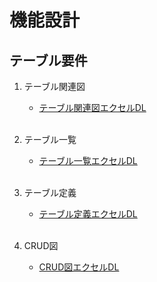 # 機能設計
## テーブル要件

1. テーブル関連図<br>
   * [テーブル関連図エクセルDL](./テーブル関連図.xlsx)<br><br>

2. テーブル一覧<br>
   * [テーブル一覧エクセルDL](./テーブル一覧.xlsx)<br><br>

3. テーブル定義<br>
   * [テーブル定義エクセルDL](./テーブル定義.xlsx)<br><br>

4. CRUD図<br>
   * [CRUD図エクセルDL](./CRUD図.xlsx)<br><br>

